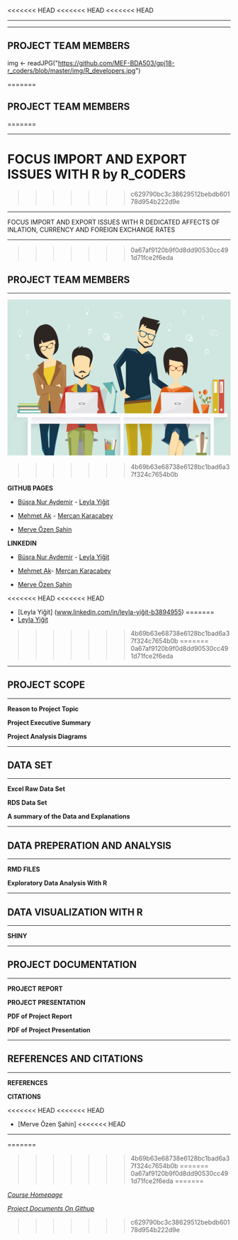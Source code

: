 
<<<<<<< HEAD
<<<<<<< HEAD
<<<<<<< HEAD
***
***
## PROJECT TEAM MEMBERS

img <- readJPG("https://github.com/MEF-BDA503/gpj18-r_coders/blob/master/img/R_developers.jpg")

=======
## PROJECT TEAM MEMBERS
=======
***
  FOCUS IMPORT AND EXPORT ISSUES WITH R by R_CODERS 
=======
>>>>>>> c629790bc3c38629512bebdb60178d954b222d9e


*** 

FOCUS IMPORT AND EXPORT ISSUES WITH R DEDICATED AFFECTS OF INLATION, CURRENCY AND FOREIGN EXCHANGE RATES

***  


>>>>>>> 0a67af9120b9f0d8dd90530cc491d71fce2f6eda

## PROJECT TEAM MEMBERS
*** 
![Image description](https://github.com/MEF-BDA503/gpj18-r_coders/blob/master/img/R_developers.jpg)
>>>>>>> 4b69b63e68738e6128bc1bad6a37f324c7654b0b

**GITHUB PAGES**

- [Büşra Nur Aydemir](https://mef-bda503.github.io/pj18-aydemirbusra/) - [Leyla Yiğit](https://mef-bda503.github.io/pj18-Leyla.Yigit/)

- [Mehmet Ak](https://mef-bda503.github.io/pj18-mehmetakk/) - [Mercan Karacabey](https://mef-bda503.github.io/pj18-mkaracabey/)

- [Merve Özen Şahin](https://mef-bda503.github.io/pj18-ozenm/)

**LINKEDIN**
- [Büşra Nur Aydemir]( https://www.linkedin.com/in/busra-nur-aydemir-51b81b8b/) - [Leyla Yiğit](https://www.linkedin.com/in/leyla-yi%C4%9Fit-b3894955/)

- [Mehmet Ak](https://www.linkedin.com/in/ACoAACENGXUBEHApr9slAuQzh8lBviwp1FrY3oY/)- [Mercan Karacabey](https://www.linkedin.com/in/mercan-karacabey-708240103/)

- [Merve Özen Şahin](https://www.linkedin.com/in/merve-ozen-sahin-91027431/)


<<<<<<< HEAD
<<<<<<< HEAD
- [Leyla Yiğit] (www.linkedin.com/in/leyla-yiğit-b3894955)
=======
- [Leyla Yiğit](https://www.linkedin.com/public-profile/settings?trk=d_flagship3_profile_self_view_public_profile)
>>>>>>> 4b69b63e68738e6128bc1bad6a37f324c7654b0b
=======
>>>>>>> 0a67af9120b9f0d8dd90530cc491d71fce2f6eda

***
## PROJECT SCOPE 
*** 
**Reason to Project Topic**

**Project Executive Summary**

**Project Analysis Diagrams**



***
## DATA SET 
*** 
**Excel Raw Data Set**

**RDS Data Set**

**A summary of the Data and Explanations**



***
## DATA PREPERATION AND ANALYSIS
*** 
**RMD FILES**

**Exploratory Data Analysis With R**



***
## DATA VISUALIZATION WITH R
*** 
**SHINY**



***
## PROJECT DOCUMENTATION
*** 
**PROJECT REPORT**

**PROJECT PRESENTATION**

**PDF of Project Report**

**PDF of Project Presentation**


***
## REFERENCES AND CITATIONS
*** 
**REFERENCES**

**CITATIONS**


<<<<<<< HEAD
<<<<<<< HEAD
- [Merve Özen Şahin]
<<<<<<< HEAD
***
=======
>>>>>>> 4b69b63e68738e6128bc1bad6a37f324c7654b0b
=======
>>>>>>> 0a67af9120b9f0d8dd90530cc491d71fce2f6eda
=======


*[Course Homepage](https://mef-bda503.github.io/)*

*[Project Documents On Githup](https://github.com/MEF-BDA503/gpj18-r_coders)*
>>>>>>> c629790bc3c38629512bebdb60178d954b222d9e
